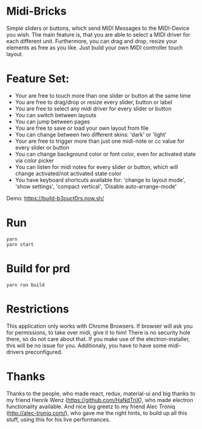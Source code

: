 
# Midi-Bricks
Simple sliders or buttons, which send MIDI Messages to the MIDI-Device you wish. The main feature is, that you are able to select a MIDI driver for each different unit. Furthermore, you can drag and drop, resize your elements as free as you like. Just build your own MIDI controller touch layout.

# Feature Set:
- Your are free to touch more than one slider or button at the same time
- You are free to drag/drop or resize every slider, button or label
- You are free to select any midi driver for every slider or button
- You can switch between layouts
- You can jump between pages
- You are free to save or load your own layout from file
- You can change between two different skins: 'dark' or 'light'
- Your are free to trigger more than just one midi-note or cc value for every slider or button
- You can change background color or font color, even for activated state via color picker
- You can listen for midi notes for every slider or button, which will change activated/not activated state color
- You have keyboard shortcuts available for: 'change to layout mode', 'show settings', 'compact vertical', 'Disable auto-arrange-mode'

Demo: https://build-b3ouct0rs.now.sh/

# Run
```
yarn
yarn start
```

# Build for prd
```
yarn run build
```

# Restrictions
This application only works with Chrome Browsers. If browser will ask you for permissions, to take over midi, give it to him! There is no security hole there, so do not care about that. If you make use of the electron-installer, this will be no issue for you. Additionaly, you have to have some midi-drivers preconfigured. 

# Thanks
Thanks to the people, who made react, redux, material-ui and big thanks to my friend Henrik Wenz (https://github.com/HaNdTriX), who made electron functionality available. And nice big greetz to my friend Alec Troniq (http://alec-troniq.com/), who gave me the right hints, to build up all this stuff, using this for his live performances.
